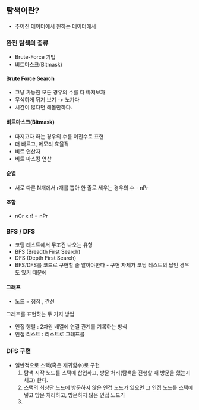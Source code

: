## 탐색이란?

- 주어진 데이터에서 원하는 데이터에서

### 완전 탐색의 종류

- Brute-Force 기법
- 비트마스크(Bitmask)

#### Brute Force Search
- 그냥 가능한 모든 경우의 수를 다 따져보자
- 무식하게 뒤져 보기 -> 노가다
- 시간이 많다면 해볼만하다.

#### 비트마스크(Bitmask)
- 따지고자 하는 경우의 수를 이진수로 표현
- 더 빠르고, 메모리 효율적
- 비트 연산자 
- 비트 마스킹 연산

#### 순열
- 서로 다른 N개에서 r개를 뽑아 한 줄로 세우는 경우의 수 - nPr

#### 조합
-  nCr x r! = nPr

### BFS / DFS
- 코딩 테스트에서 무조건 나오는 유형
- BFS (Breadth First Search)
- DFS (Depth First Search)
- BFS/DFS를 코드로 구현할 줄 알아야한다 - 구현 자체가 코딩 테스트의 답인 경우도 있기 때문에

#### 그래프
- 노드 = 정점 , 간선

그래프를 표현하는 두 가지 방법
- 인접 행렬 : 2차원 배열에 연결 관계를 기록하는 방식
- 인접 리스트 : 리스트로 그래프를

### DFS 구현
- 일반적으로 스택(혹은 재귀함수)로 구현
  1. 탐색 시작 노드를 스택에 삽입하고, 방문 처리(탐색을 진행할 때 방문을 했는지 체크) 한다.
  2. 스택의 최상단 노드에 방문하지 않은 인접 노드가 있으면 그 인접 노드를 스택에 넣고 방문 처리하고, 
  방문하지 않은 인접 노드가
  3. 
  
